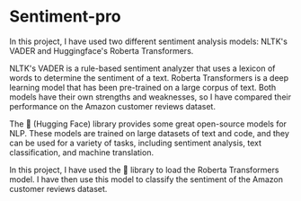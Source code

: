 # Sentiment-pro
In this project, I have used two different sentiment analysis models: NLTK's VADER and Huggingface's Roberta Transformers.

NLTK's VADER is a rule-based sentiment analyzer that uses a lexicon of words to determine the sentiment of a text. Roberta Transformers is a deep learning model that has been pre-trained on a large corpus of text. Both models have their own strengths and weaknesses, so I have compared their performance on the Amazon customer reviews dataset.

The 🤗 (Hugging Face) library provides some great open-source models for NLP. These models are trained on large datasets of text and code, and they can be used for a variety of tasks, including sentiment analysis, text classification, and machine translation.

In this project, I have used the 🤗 library to load the Roberta Transformers model. I have then use this model to classify the sentiment of the Amazon customer reviews dataset.
